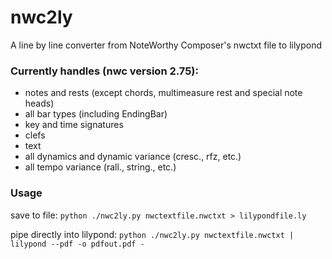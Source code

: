 # nwc2ly
A line by line converter from NoteWorthy Composer's nwctxt file to lilypond

### Currently handles (nwc version 2.75):
* notes and rests (except chords, multimeasure rest and special note heads)
* all bar types (including EndingBar)
* key and time signatures
* clefs
* text
* all dynamics and dynamic variance (cresc., rfz, etc.)
* all tempo variance (rall., string., etc.)

### Usage
save to file:
`python ./nwc2ly.py nwctextfile.nwctxt > lilypondfile.ly`

pipe directly into lilypond:
`python ./nwc2ly.py nwctextfile.nwctxt | lilypond --pdf -o pdfout.pdf -`

